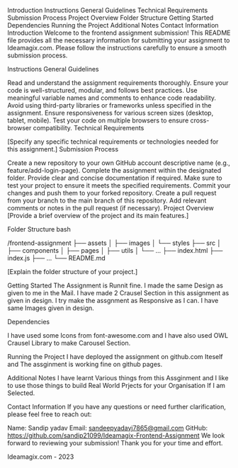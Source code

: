 Introduction
Instructions
    General Guidelines
    Technical Requirements
    Submission Process
Project Overview
Folder Structure
Getting Started
Dependencies
Running the Project
Additional Notes
Contact Information
Introduction
Welcome to the frontend assignment submission! This README file provides all the necessary information for submitting your assignment to Ideamagix.com. Please follow the instructions carefully to ensure a smooth submission process.

Instructions General Guidelines

Read and understand the assignment requirements thoroughly.
Ensure your code is well-structured, modular, and follows best practices.
Use meaningful variable names and comments to enhance code readability.
Avoid using third-party libraries or frameworks unless specified in the assignment.
Ensure responsiveness for various screen sizes (desktop, tablet, mobile).
Test your code on multiple browsers to ensure cross-browser compatibility.
Technical Requirements

[Specify any specific technical requirements or technologies needed for this assignment.]
Submission Process

Create a new repository to your own GitHub account descriptive name (e.g., feature/add-login-page).
Complete the assignment within the designated folder.
Provide clear and concise documentation if required.
Make sure to test your project to ensure it meets the specified requirements.
Commit your changes and push them to your forked repository.
Create a pull request from your branch to the main branch of this repository.
Add relevant comments or notes in the pull request (if necessary).
Project Overview
[Provide a brief overview of the project and its main features.]

Folder Structure
bash

/frontend-assignment ├── assets │ ├── images │ └── styles ├── src │ ├── components │ ├── pages │ ├── utils │ └── ... ├── index.html ├── index.js ├── ... └── README.md

[Explain the folder structure of your project.]

Getting Started The Assignment is Runnit fine. I made the same Design as given to me in the Mail. I have made 2 Crausel Section in this assignment as given in design. I try make the assgnment as Responsive as I can. I have same Images given in design.

Dependencies

I have used some Icons from font-awesome.com and I have also used OWL Crausel Library to make Carousel Section.

Running the Project
I have deployed the assignment on github.com Iteself and The assginment is working fine on github pages.

Additional Notes
I have learnt Various things from this Assginment and I like to use those things to build Real World Prjects for your Organisation If I am Selected.

Contact Information
If you have any questions or need further clarification, please feel free to reach out:

Name: Sandip yadav
Email: sandeepyadavj7865@gmail.com
GitHub: https://github.com/sandip21099/Ideamagix-Frontend-Assignment
We look forward to reviewing your submission! Thank you for your time and effort.

Ideamagix.com - 2023